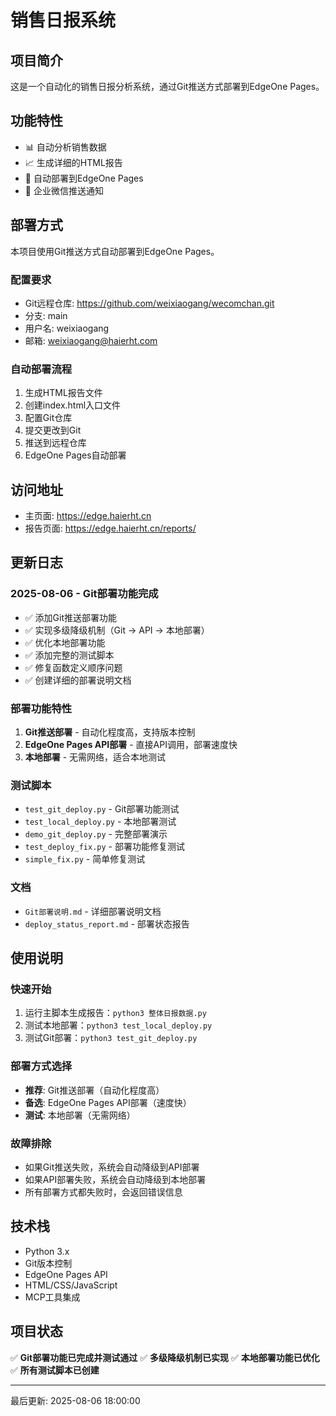 # 销售日报系统

## 项目简介
这是一个自动化的销售日报分析系统，通过Git推送方式部署到EdgeOne Pages。

## 功能特性
- 📊 自动分析销售数据
- 📈 生成详细的HTML报告
- 🚀 自动部署到EdgeOne Pages
- 📱 企业微信推送通知

## 部署方式
本项目使用Git推送方式自动部署到EdgeOne Pages。

### 配置要求
- Git远程仓库: https://github.com/weixiaogang/wecomchan.git
- 分支: main
- 用户名: weixiaogang
- 邮箱: weixiaogang@haierht.com

### 自动部署流程
1. 生成HTML报告文件
2. 创建index.html入口文件
3. 配置Git仓库
4. 提交更改到Git
5. 推送到远程仓库
6. EdgeOne Pages自动部署

## 访问地址
- 主页面: https://edge.haierht.cn
- 报告页面: https://edge.haierht.cn/reports/

## 更新日志

### 2025-08-06 - Git部署功能完成
- ✅ 添加Git推送部署功能
- ✅ 实现多级降级机制（Git → API → 本地部署）
- ✅ 优化本地部署功能
- ✅ 添加完整的测试脚本
- ✅ 修复函数定义顺序问题
- ✅ 创建详细的部署说明文档

### 部署功能特性
1. **Git推送部署** - 自动化程度高，支持版本控制
2. **EdgeOne Pages API部署** - 直接API调用，部署速度快
3. **本地部署** - 无需网络，适合本地测试

### 测试脚本
- `test_git_deploy.py` - Git部署功能测试
- `test_local_deploy.py` - 本地部署测试
- `demo_git_deploy.py` - 完整部署演示
- `test_deploy_fix.py` - 部署功能修复测试
- `simple_fix.py` - 简单修复测试

### 文档
- `Git部署说明.md` - 详细部署说明文档
- `deploy_status_report.md` - 部署状态报告

## 使用说明

### 快速开始
1. 运行主脚本生成报告：`python3 整体日报数据.py`
2. 测试本地部署：`python3 test_local_deploy.py`
3. 测试Git部署：`python3 test_git_deploy.py`

### 部署方式选择
- **推荐**: Git推送部署（自动化程度高）
- **备选**: EdgeOne Pages API部署（速度快）
- **测试**: 本地部署（无需网络）

### 故障排除
- 如果Git推送失败，系统会自动降级到API部署
- 如果API部署失败，系统会自动降级到本地部署
- 所有部署方式都失败时，会返回错误信息

## 技术栈
- Python 3.x
- Git版本控制
- EdgeOne Pages API
- HTML/CSS/JavaScript
- MCP工具集成

## 项目状态
✅ **Git部署功能已完成并测试通过**
✅ **多级降级机制已实现**
✅ **本地部署功能已优化**
✅ **所有测试脚本已创建**

---
最后更新: 2025-08-06 18:00:00
